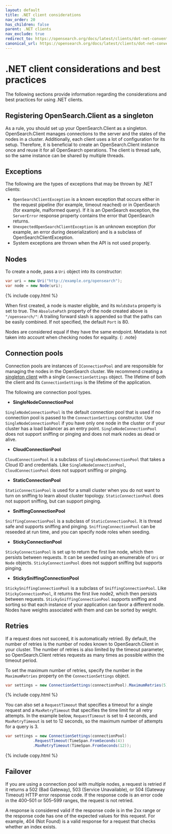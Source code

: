 ```yaml
---
layout: default
title: .NET client considerations
nav_order: 20
has_children: false
parent: .NET clients
nav_exclude: true
redirect_to: https://opensearch.org/docs/latest/clients/dot-net-conventions/
canonical_url: https://opensearch.org/docs/latest/clients/dot-net-conventions/
---
```


# .NET client considerations and best practices

The following sections provide information regarding the considerations and best practices for using .NET clients.

## Registering OpenSearch.Client as a singleton

As a rule, you should set up your OpenSearch.Client as a singleton. OpenSearch.Client manages connections to the server and the states of the nodes in a cluster. Additionally, each client uses a lot of configuration for its setup. Therefore, it is beneficial to create an OpenSearch.Client instance once and reuse it for all OpenSearch operations. The client is thread safe, so the same instance can be shared by multiple threads.

## Exceptions

The following are the types of exceptions that may be thrown by .NET clients:

- `OpenSearchClientException` is a known exception that occurs either in the request pipeline (for example, timeout reached) or in OpenSearch (for example, malformed query). If it is an OpenSearch exception, the `ServerError` response property contains the error that OpenSearch returns. 
- `UnexpectedOpenSearchClientException` is an unknown exception (for example, an error during deserialization) and is a subclass of OpenSearchClientException.
- System exceptions are thrown when the API is not used properly. 

## Nodes

To create a node, pass a `Uri` object into its constructor:

```cs
var uri = new Uri("http://example.org/opensearch");
var node = new Node(uri);
```
{% include copy.html %}

When first created, a node is master eligible, and its `HoldsData` property is set to true. 
The `AbsolutePath` property of the node created above is `"/opensearch/"`: A trailing forward slash is appended so that the paths can be easily combined. If not specified, the default `Port` is 80.

Nodes are considered equal if they have the same endpoint. Metadata is not taken into account when checking nodes for equality.
{: .note}

## Connection pools

Connection pools are instances of `IConnectionPool` and are responsible for managing the nodes in the OpenSearch cluster. We recommend creating a [singleton client](#registering-opensearchclient-as-a-singleton) with a single `ConnectionSettings` object. The lifetime of both the client and its `ConnectionSettings` is the lifetime of the application.

The following are connection pool types.

- **SingleNodeConnectionPool**

`SingleNodeConnectionPool` is the default connection pool that is used if no connection pool is passed to the `ConnectionSettings` constructor. Use `SingleNodeConnectionPool` if you have only one node in the cluster or if your cluster has a load balancer as an entry point. `SingleNodeConnectionPool` does not support sniffing or pinging and does not mark nodes as dead or alive. 

- **CloudConnectionPool**

`CloudConnectionPool` is a subclass of `SingleNodeConnectionPool` that takes a Cloud ID and credentials. Like `SingleNodeConnectionPool`, `CloudConnectionPool` does not support sniffing or pinging.

- **StaticConnectionPool**

`StaticConnectionPool` is used for a small cluster when you do not want to turn on sniffing to learn about cluster topology. `StaticConnectionPool` does not support sniffing, but can support pinging.

- **SniffingConnectionPool**

`SniffingConnectionPool` is a subclass of `StaticConnectionPool`. It is thread safe and supports sniffing and pinging. `SniffingConnectionPool` can be reseeded at run time, and you can specify node roles when seeding.

- **StickyConnectionPool**

`StickyConnectionPool` is set up to return the first live node, which then persists between requests. It can be seeded using an enumerable of `Uri` or `Node` objects. `StickyConnectionPool` does not support sniffing but supports pinging.

- **StickySniffingConnectionPool**

`StickySniffingConnectionPool` is a subclass of `SniffingConnectionPool`. Like `StickyConnectionPool`, it returns the first live node2, which then persists between requests. `StickySniffingConnectionPool` supports sniffing and sorting so that each instance of your application can favor a different node. Nodes have weights associated with them and can be sorted by weight.

## Retries

If a request does not succeed, it is automatically retried. By default, the number of retries is the number of nodes known to OpenSearch.Client in your cluster. The number of retries is also limited by the timeout parameter, so OpenSearch.Client retries requests as many times as possible within the timeout period. 

To set the maximum number of retries, specify the number in the `MaximumRetries` property on the `ConnectionSettings` object.

```cs
var settings = new ConnectionSettings(connectionPool).MaximumRetries(5);
```
{% include copy.html %}

You can also set a `RequestTimeout` that specifies a timeout for a single request and a `MaxRetryTimeout` that specifies the time limit for all retry attempts. In the example below, `RequestTimeout` is set to 4 seconds, and `MaxRetryTimeout` is set to 12 seconds, so the maximum number of attempts for a query is 3. 

```cs
var settings = new ConnectionSettings(connectionPool)
            .RequestTimeout(TimeSpan.FromSeconds(4))
            .MaxRetryTimeout(TimeSpan.FromSeconds(12));
```
{% include copy.html %}

## Failover

If you are using a connection pool with multiple nodes, a request is retried if it returns a 502 (Bad Gateway), 503 (Service Unavailable), or 504 (Gateway Timeout) HTTP error response code. If the response code is an error code in the 400–501 or 505–599 ranges, the request is not retried.

A response is considered valid if the response code is in the 2xx range or the response code has one of the expected values for this request. For example, 404 (Not Found) is a valid response for a request that checks whether an index exists.